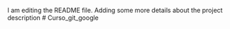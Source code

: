 I am editing the README file. Adding some more details about the project description # Curso_git_google
